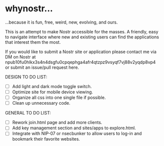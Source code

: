 # whynostr...

...because it is fun, free, weird, new, evolving, and ours.

This is an attempt to make Nostr accessible for the masses. A friendly, easy to navigate interface where new and existing users can find the applications that interest them the most.

If you would like to submit a Nostr site or application please contact me via DM on Nostr at npub10fu0hlkx3s4n4dsgfu0cpqephga4afr4qtzpz9vsyqf7vj88v2yqdp8vp4 or submit an issue/pull request here.

DESIGN TO DO LIST:

-   [ ] Add light and dark mode toggle switch.
-   [ ] Optimize site for mobile device viewing.
-   [ ] Organize all css into one single file if possible.
-   [ ] Clean up unnecessary code.

GENERAL TO DO LIST:

-   [ ] Rework join.html page and add more clients.
-   [ ] Add key management section and sites/apps to explore.html.
-   [ ] Integrate with NIP-07 or nsecbunker to allow users to log-in and bookmark their favorite websites.
